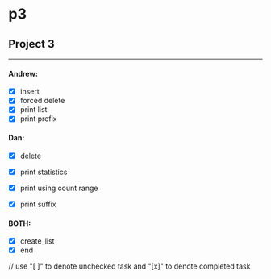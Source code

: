 # p3

## Project 3
---


#### Andrew:
- [x] insert        
- [x] forced delete
- [x] print list
- [x] print prefix

#### Dan:

- [x] delete                
- [x] print statistics 
- [x] print using count range
- [x] print suffix


#### BOTH: 
- [x] create_list
- [x] end

// use "[ ]" to denote unchecked task and "[x]" to denote completed task

